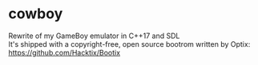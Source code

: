 # cowboy
Rewrite of my GameBoy emulator in C++17 and SDL</br>
It's shipped with a copyright-free, open source bootrom written by Optix:</br>
https://github.com/Hacktix/Bootix